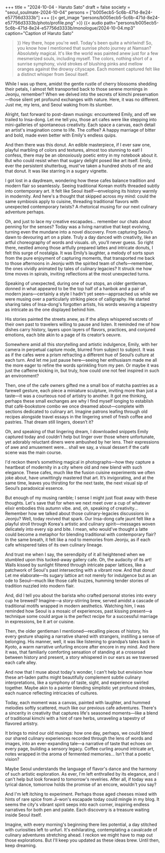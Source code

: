 +++
title = "2024-10-04 - Haruto Sato"
draft = false
society = "seoul_soulmate-2024-10-04"
persons = ["b005ecb5-5c6b-471d-8e24-e57756d3333b"]
+++
{{< get_image "persons/b005ecb5-5c6b-471d-8e24-e57756d3333b/photo/profile.png" >}}
{{< audio
    path="persons/b005ecb5-5c6b-471d-8e24-e57756d3333b/monologue/2024-10-04.mp3" 
    caption="Caption of Haruto Sato"
>}}
Hey there, hope you're well. Today's been quite a whirlwind!
So, you know how I mentioned that sunrise photo journey at Namsan? Absolutely magical. It's like the world was painted anew just for a few mesmerized souls, including myself. The colors, nothing short of a sunrise symphony, vivid strokes of blushing pinks and mellow oranges against the drowsy cityscape. Each moment captured felt like a distinct whisper from Seoul itself.

While I was up there, amidst the gentle rustle of cherry blossoms shedding their petals, I almost felt transported back to those serene mornings in Jeonju, remember? When we delved into the secrets of kimchi preservation—those silent yet profound exchanges with nature. Here, it was no different. Just me, my lens, and Seoul waking from its slumber. 

Alright, fast forward to post-dawn musings: encountered Emily, and off we trailed to Insa-dong. Let me tell you, those art cafes were like stepping into mini-galleries of spontaneous creativity. Each space a canvas, each detail an artist's imagination come to life. The coffee? A happy marriage of bitter and bold, made even better with Emily's endless quips.

And then there was this donut. An edible masterpiece, if I ever saw one, playful marbling of colors and textures, almost too stunning to eat! I confess, there may be an obnoxiously poetic entry in my notebook about it. But who could resist when that sugary delight posed like art itself. Emily, ever the persistent shutterbug, must've taken a hundred shots of me and that donut. It was like starring in a sugary vignette.

I got lost in a daydream, wondering how these cafes balance tradition and modern flair so seamlessly. Seeing traditional Korean motifs threaded subtly into contemporary art. It felt like Seoul itself—enveloping its history warmly in modernity. And here's a thought that skipped across my mind: could the same symbiosis apply to cuisine, threading traditional flavors with unexpected contemporary twists? A rhetorical musing for our next culinary adventure perhaps.

Oh, and just to lace my creative escapades... remember our chats about penning for the senses? Today was a living narrative that kept evolving, turning even the mundane into a novel discovery. From capturing Seoul’s dawn to devouring art on a plate. Truly a day danced with creativity, like an artful choreography of words and visuals.
oh, you’ll never guess. So right there, nestled among those artfully prepared lattes and intricate donuts, I felt this surge of nostalgia. It was Emily’s laughter, a melody of sorts spun from the pure enjoyment of capturing moments, that transported me back to those afternoons in Jeonju with the spirited team of chefs—remember, the ones vividly animated by tales of culinary legacies? It struck me how time moves in spirals, inviting reflections at the most unexpected turns.

Speaking of unexpected, during one of our stops, an older gentleman, donned in what appeared to be the top half of a hanbok and a pair of modern jeans—certainly a style I hadn't yet seen—approached us while we were musing over a particularly striking piece of calligraphy. He started sharing tales of Insa-dong's forgotten artists, his words weaving a tapestry as intricate as the one displayed behind him. 

His stories painted the streets anew, as if the alleys whispered secrets of their own past to travelers willing to pause and listen. It reminded me of how dishes carry history, layers upon layers of flavors, practices, and conjured emotions, each bite akin to a page of its creator’s oeuvre.

Somewhere amid all this storytelling and artistic indulgence, Emily, with her camera in perpetual capture mode, blurred from subject to subject. It was as if the cafes were a prism refracting a different hue of Seoul’s culture at each turn. And let me just pause here—seeing her enthusiasm made me all the more eager to refine the words sprinkling from my pen. Or maybe it was just the caffeine kicking in, but truly, how could one not feel inspired in such an environment?

Then, one of the cafe owners gifted me a small box of matcha pastries as a farewell gesture, each piece a miniature sculpture, inviting more than just a taste—it was a courteous nod of artistry to another. It got me thinking, perhaps these small exchanges are why I find myself longing to establish that café-bookstore combo we once dreamed about—complete with sections dedicated to culinary art. Imagine patrons leafing through old recipes alongside travel essays in the lingering smell of fresh coffee and pastries. That dream still lingers, doesn’t it?

Oh, and speaking of that lingering dream, I downloaded snippets Emily captured today and couldn’t help but linger over those where unfortunate, yet adorably reluctant diners were ambushed by her lens. Their expressions of awe and amusement were... shall we say, a visual dessert if the café scene was the main course.

I'd reckon there’s something magical in photographs—how they capture a heartbeat of modernity in a city where old and new blend with such elegance. These cafes, much like the fusion cuisine experiments we often joke about, have unwittingly mastered that art. It’s invigorating, and at the same time, leaves you thirsting for the next taste, the next visual sip of Seoul’s paradoxical essence.

But enough of my musing ramble; I sense I might just float away with these thoughts. Let's save that for when we next meet over a cup of whatever elixir embodies this autumn vibe.
and, oh, speaking of creativity... Remember how we talked about those culinary-legacies discussions in Jeonju? Well, today revived that spark. Our Insa-dong cafe jaunt felt like a playful stroll through Korea's artistic and culinary spirit—messages woven delicately into every sip and bite. I mean, who would've thought a latte could become a metaphor for blending traditional with contemporary flair? In the same breath, it felt like a nod to memories from Jeonju, as if each cafe whispered tales of its own culinary lineage.

And trust me when I say, the serendipity of it all heightened when we stumbled upon this tucked-away gallery cafe. Oh, the audacity of its art! Walls kissed by sunlight filtered through intricate paper lattices, like a patchwork of Seoul's past intersecting with a vibrant now. And that donut! Let me elaborate—its sugary lattice art not merely for indulgence but as an ode to Seoul—much like those café buzzes, humming tender stories of tradition nuzzled into modern flair.

And, did I tell you about the barista who crafted personal stories into every cup he brewed? Imagine—a story-stirring brew, served amidst a cascade of traditional motifs wrapped in modern aesthetics. Watching him, I was reminded how Seoul is a mosaic of experiences, past kissing present—a technique some could argue is the perfect recipe for a successful marriage in expressions, be it art or cuisine.

Then, the older gentleman I mentioned—recalling pieces of history, his every gesture shaping a narrative shared with strangers, instilling a sense of belonging. His manner, well, it was like listening to grandpa’s tales back in Kyoto, a warm narrative unfurling encore after encore in my mind. And there it was, that familiarly comforting sensation of standing at a crossroad between history and present, a story whispered in our ears as we traversed each cafe alley.

And now that I muse about today's wonder, I can't help but envision how these art-laden paths might beautifully complement subtle culinary interpretations, like a symphony of taste, sight, and experience swirled together. Maybe akin to a painter blending simplistic yet profound strokes, each nuance reflecting intricacies of cultures.

Today, each moment was a canvas, painted with laughter, and hummed melodies softly scattered, much like our previous cafe adventures. There's a sincerity in creativity that captures life's seasoned moments—like a blend of traditional kimchi with a hint of rare herbs, unraveling a tapestry of flavored artistry.

It brings to mind our old musings: how one day, perhaps, we could blend our shared culinary experiences recorded through the lens of words and images, into an ever-expanding tale—a narrative of taste that echoes on every page, building a sensory legacy. Coffee curling around intricate art, notes wrapped in the aroma of fermented memories... Isn't that a poetic vision?

Maybe Seoul understands the language of flavor's dance and the harmony of such artistic exploration. As ever, I'm left enthralled by its elegance, and I can't help but look forward to tomorrow's revelries. After all, if today was a lyrical dance, tomorrow holds the promise of an encore, wouldn't you say?

And I'm left itching to experiment. Perhaps those aged cheeses mixed with hints of rare spice from Ji-won's escapade today could mingle in my blog. It seems the city's vibrant spirit seeps into each corner, inspiring endless narratives for both pen and palate. Each discovery is a treasure waiting inside Seoul itself.

Imagine, with every morning's beginning there lies potential, a day stitched with curiosities left to unfurl. It's exhilarating, contemplating a cavalcade of culinary adventures stretching ahead. I reckon we might have to map out those explorations.
But I'll keep you updated as these ideas brew. Until then, keep dreaming.
